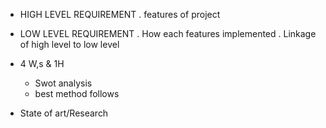 
* HIGH LEVEL REQUIREMENT 
 . features of project
  
* LOW LEVEL REQUIREMENT
  . How each features implemented 
   . Linkage of high level to low level

* 4 W,s & 1H
  
  * Swot analysis
  * best method follows

* 	State of art/Research

